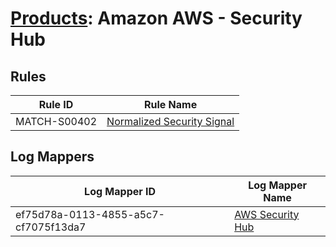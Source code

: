 # [Products](README.md): Amazon AWS - Security Hub

## Rules

|Rule ID|Rule Name|
|----|----|
|MATCH-S00402|[Normalized Security Signal](../rules/MATCH-S00402.md)|


## Log Mappers

|Log Mapper ID|Log Mapper Name|
|----|----|
|ef75d78a-0113-4855-a5c7-cf7075f13da7|[AWS Security Hub](../mappings/ef75d78a-0113-4855-a5c7-cf7075f13da7.md)|


